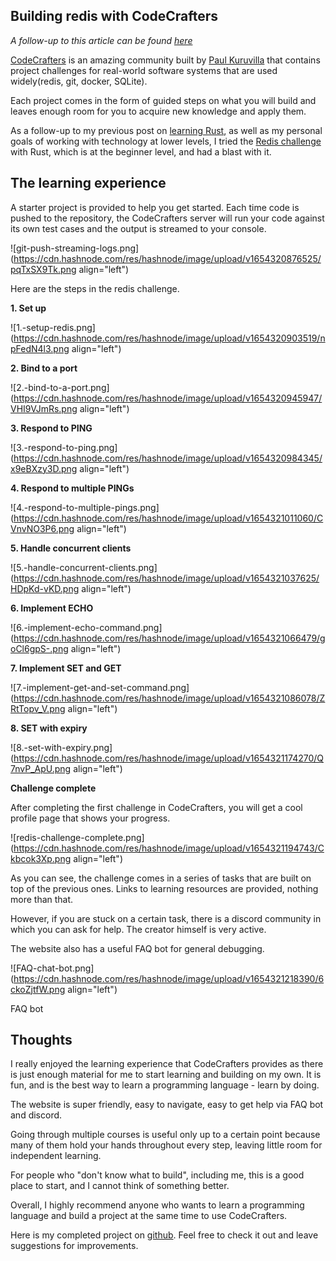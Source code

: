 ## Building redis with CodeCrafters

_A follow-up to this article can be found [here](https://yaphc.com/implementing-redis-serialisation-protocol)_

[CodeCrafters](https://codecrafters.io/) is an amazing community built by [Paul Kuruvilla](https://twitter.com/rohitpaulk) that contains project challenges for real-world software systems that are used widely(redis, git, docker, SQLite).

Each project comes in the form of guided steps on what you will build and leaves enough room for you to acquire new knowledge and apply them.

As a follow-up to my previous post on [learning Rust](https://www.yaphc.com/learning-a-system-programming-language-rust), as well as my personal goals of working with technology at lower levels, I tried the [Redis challenge](https://app.codecrafters.io/courses/redis/overview) with Rust, which is at the beginner level, and had a blast with it.

## The learning experience

A starter project is provided to help you get started. Each time code is pushed to the repository, the CodeCrafters server will run your code against its own test cases and the output is streamed to your console.


![git-push-streaming-logs.png](https://cdn.hashnode.com/res/hashnode/image/upload/v1654320876525/pqTxSX9Tk.png align="left")

Here are the steps in the redis challenge.

**1. Set up**


![1.-setup-redis.png](https://cdn.hashnode.com/res/hashnode/image/upload/v1654320903519/npFedN4l3.png align="left")

**2. Bind to a port**


![2.-bind-to-a-port.png](https://cdn.hashnode.com/res/hashnode/image/upload/v1654320945947/VHI9VJmRs.png align="left")

**3. Respond to PING**

![3.-respond-to-ping.png](https://cdn.hashnode.com/res/hashnode/image/upload/v1654320984345/x9eBXzy3D.png align="left")

**4. Respond to multiple PINGs**

![4.-respond-to-multiple-pings.png](https://cdn.hashnode.com/res/hashnode/image/upload/v1654321011060/CVnvNO3P6.png align="left")

**5. Handle concurrent clients**

![5.-handle-concurrent-clients.png](https://cdn.hashnode.com/res/hashnode/image/upload/v1654321037625/HDpKd-vKD.png align="left")

**6. Implement ECHO**

![6.-implement-echo-command.png](https://cdn.hashnode.com/res/hashnode/image/upload/v1654321066479/goCl6gpS-.png align="left")

**7. Implement SET and GET**

![7.-implement-get-and-set-command.png](https://cdn.hashnode.com/res/hashnode/image/upload/v1654321086078/ZRtTopv_V.png align="left")

**8. SET with expiry**


![8.-set-with-expiry.png](https://cdn.hashnode.com/res/hashnode/image/upload/v1654321174270/Q7nvP_ApU.png align="left")

**Challenge complete**

After completing the first challenge in CodeCrafters, you will get a cool profile page that shows your progress.

![redis-challenge-complete.png](https://cdn.hashnode.com/res/hashnode/image/upload/v1654321194743/Ckbcok3Xp.png align="left")

As you can see, the challenge comes in a series of tasks that are built on top of the previous ones. Links to learning resources are provided, nothing more than that.

However, if you are stuck on a certain task, there is a discord community in which you can ask for help. The creator himself is very active.

The website also has a useful FAQ bot for general debugging.


![FAQ-chat-bot.png](https://cdn.hashnode.com/res/hashnode/image/upload/v1654321218390/6ckoZjtfW.png align="left")

FAQ bot

## Thoughts

I really enjoyed the learning experience that CodeCrafters provides as there is just enough material for me to start learning and building on my own. It is fun, and is the best way to learn a programming language - learn by doing.

The website is super friendly, easy to navigate, easy to get help via FAQ bot and discord.

Going through multiple courses is useful only up to a certain point because many of them hold your hands throughout every step, leaving little room for independent learning.

For people who "don't know what to build", including me, this is a good place to start, and I cannot think of something better.

Overall, I highly recommend anyone who wants to learn a programming language and build a project at the same time to use CodeCrafters.

Here is my completed project on [github](https://github.com/hanchiang/codecrafters-redis-rust). Feel free to check it out and leave suggestions for improvements.